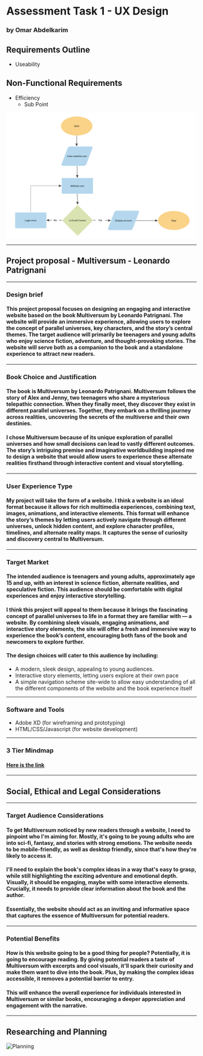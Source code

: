 # Assessment Task 1 - UX Design
### by Omar Abdelkarim
## Requirements Outline
* Useability


## Non-Functional Requirements
* Efficiency
    * Sub Point

![Lamp Flowchart](images\LampFlowchart.png "sybau icl ts pmo sm vro 💔💔🥀")

---

## Project proposal - Multiversum - Leonardo Patrignani

---

### Design brief 

#### This project proposal focuses on designing an engaging and interactive website based on the book Multiversum by Leonardo Patrignani. The website will provide an immersive experience, allowing users to explore the concept of parallel universes, key characters, and the story’s central themes. The target audience will primarily be teenagers and young adults who enjoy science fiction, adventure, and thought-provoking stories. The website will serve both as a companion to the book and a standalone experience to attract new readers.

---

### Book Choice and Justification

#### The book is Multiversum by Leonardo Patrignani. Multiversum follows the story of Alex and Jenny, two teenagers who share a mysterious telepathic connection. When they finally meet, they discover they exist in different parallel universes. Together, they embark on a thrilling journey across realities, uncovering the secrets of the multiverse and their own destinies.

#### I chose Multiversum because of its unique exploration of parallel universes and how small decisions can lead to vastly different outcomes. The story’s intriguing premise and imaginative worldbuilding inspired me to design a website that would allow users to experience these alternate realities firsthand through interactive content and visual storytelling.

---

### User Experience Type

#### My project will take the form of a website. I think a website is an ideal format because it allows for rich multimedia experiences, combining text, images, animations, and interactive elements. This format will enhance the story’s themes by letting users actively navigate through different universes, unlock hidden content, and explore character profiles, timelines, and alternate reality maps. It captures the sense of curiosity and discovery central to Multiversum.

---

### Target Market

#### The intended audience is teenagers and young adults, approximately age 15 and up, with an interest in science fiction, alternate realities, and speculative fiction. This audience should be comfortable with digital experiences and enjoy interactive storytelling.

#### I think this project will appeal to them because it brings the fascinating concept of parallel universes to life in a format they are familiar with — a website. By combining sleek visuals, engaging animations, and interactive story elements, the site will offer a fresh and immersive way to experience the book’s content, encouraging both fans of the book and newcomers to explore further.

#### The design choices will cater to this audience by including:
* A modern, sleek design, appealing to young audiences.
* Interactive story elements, letting users explore at their own pace
* A simple navigation scheme site-wide to allow easy understanding of all the different components of the website and the book experience itself

---

### Software and Tools
* Adobe XD (for wireframing and prototyping)
* HTML/CSS/Javascript (for website development)

---

### 3 Tier Mindmap

#### [Here is the link](https://excalidraw.com/#json=PoAVi2kFeRjhiKQe9EAlJ,2ZNrFh6XpcSO5DIFi9zorA "Link to 3-tier mindmap")

---

## Social, Ethical and Legal Considerations
---
### Target Audience Considerations
#### To get Multiversum noticed by new readers through a website, I need to pinpoint who I'm aiming for. Mostly, it's going to be young adults who are into sci-fi, fantasy, and stories with strong emotions. The website needs to be mobile-friendly, as well as desktop friendly, since that's how they're likely to access it.
####  I'll need to explain the book's complex ideas in a way that's easy to grasp, while still highlighting the exciting adventure and emotional depth. Visually, it should be engaging, maybe with some interactive elements. Crucially, it needs to provide clear information about the book and the author.
#### Essentially, the website should act as an inviting and informative space that captures the essence of Multiversum for potential readers.
---
### Potential Benefits

#### How is this website going to be a good thing for people? Potentially, it is going to encourage reading. By giving potential readers a taste of Multiversum with excerpts and cool visuals, it'll spark their curiosity and make them want to dive into the book. Plus, by making the complex ideas accessible, it removes a potential barrier to entry.

#### This will enhance the overall experience for individuals interested in Multiversum or similar books, encouraging a deeper appreciation and engagement with the narrative.
---
## Researching and Planning

![Planning](images/Gantt%20Chart.png "Planning Gantt Chart")




